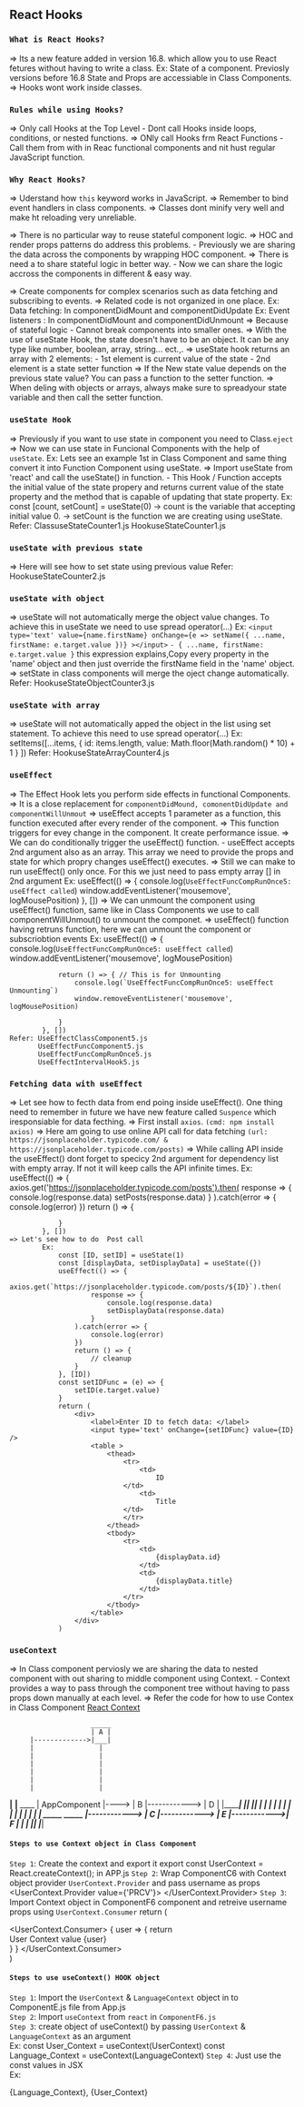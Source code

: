 ## React Hooks

### `What is React Hooks?`
=> Its a new feature added in version 16.8. which allow you to use React fetures without having to write a class.
    Ex: State of a component. Previosly versions before 16.8 State and Props are accessiable in Class Components.
=> Hooks wont work inside classes.

### `Rules while using Hooks?`
=> Only call Hooks at the Top Level
    - Dont call Hooks inside loops, conditions, or nested functions.
=> ONly call Hooks frm React Functions
        - Call them from with in Reac functional components and nit hust regular JavaScript function.

### `Why React Hooks?`
    
=> Uderstand how `this` keyword works in JavaScript.
=> Remember to bind event handlers in class components.
=> Classes dont minify very well and make ht reloading very unreliable.

=> There is no particular way to reuse stateful component logic.
=> HOC and render props patterns do address this problems.
    - Previously we are sharing the data across the components by wrapping HOC component.
=> There is need a to share stateful logic in better way.
    - Now we can share the logic accross the components in different & easy way.

=> Create components for complex scenarios such as data fetching and subscribing to events.
=> Related code is not organized in one place.
    Ex: Data fetching: In componentDidMount and componentDidUpdate
    Ex: Event listeners : In componentDidMount and componentDidUnmount
=> Because of stateful logic - Cannot break components into smaller ones.
=> With the use of useState Hook, the state doesn't have to be an object. It can be any type like number, boolean, array, string... ect.,.
=> useState hook returns an array with 2 elements:
    - 1st element is current value of the state
    - 2nd element is a state setter function
=> If the New state value depends on the previous state value? You can pass a function to the setter function.
=> When deling with objects or arrays, always make sure to spreadyour state variable and then call the setter function.
### `useState Hook`

=> Previously if you want to use state in component you need to Class.`eject`
=> Now we can use state in Funcional Components with the help of  `useState`.
    Ex: Lets see an example 1st in Class Component and same thing convert it into Function Component using useState.
=> Import useState from 'react' and call the  useState() in function.
    - This Hook / Function accepts the initial value of the state propery and returns current value of the state property and the method that is capable of updating that state property.
        Ex: const [count, setCount] = useState(0)
            -> count is the variable that accepting initial value 0.
            -> setCount is the function we are creating using useState.
        Refer:
            ClassuseStateCounter1.js
            HookuseStateCounter1.js

### `useState with previous state`
=> Here will see how to set state using previous value
    Refer: HookuseStateCounter2.js

### `useState with object`
=> useState will not automatically merge the object value changes. To achieve this in useState we need to use spread operator(...)
    Ex: `<input type='text' value={name.firstName} onChange={e => setName({ ...name, firstName: e.target.value })} ></input>`
        `- { ...name, firstName: e.target.value }` this expression explains,Copy every property in the 'name' object and then just override the firstName field in the 'name' object. 
=> setState in class components will merge the oject change automatically.
    Refer: HookuseStateObjectCounter3.js

### `useState with array`
=> useState will not automatically apped the object in the list using set statement. To achieve this need to use spread operator(...)
    Ex: setItems([...items, {
                                id: items.length,
                                value: Math.floor(Math.random() * 10) + 1
                            }
                 ])
    Refer: HookuseStateArrayCounter4.js

### `useEffect`
=> The Effect Hook lets you perform side effects in functional Components.
=> It is a close replacement for `componentDidMound, comonentDidUpdate and componentWillUnmout`
=> useEffect accepts 1 parameter as a function, this function executed after every render of the component.
=> This function triggers for evey change in the component. It create performance issue.
=> We can do conditionally trigger the useEffect() function.
    - useEffect accepts 2nd argument also as an array. This array we need to provide the props and state for which propry changes useEffect() executes.
=> Still we can make to run useEffect() only once. For this we just need to pass empty array [] in 2nd argument
    Ex:     useEffect(() => {
                console.log(`UseEffectFuncCompRunOnce5: useEffect called`)
                window.addEventListener('mousemove', logMousePosition)
            }, [])
=> We can unmount the component using useEffect() function, same like in Class Components we use to call componentWillUnmout() to unmount the componet.
=> useEffect() function having retruns function, here we can unmount the component or subscriobtion events
        Ex: useEffect(() => {
                console.log(`UseEffectFuncCompRunOnce5: useEffect called`)
                window.addEventListener('mousemove', logMousePosition)

                return () => { // This is for Unmounting
                    console.log(`UseEffectFuncCompRunOnce5: useEffect Unmounting`)
                    window.removeEventListener('mousemove', logMousePosition)

                }
            }, [])
    Refer: UseEffectClassComponent5.js
           UseEffectFuncComponent5.js
           UseEffectFuncCompRunOnce5.js
           UseEffectIntervalHook5.js
           
### `Fetching data with useEffect`
=> Let see how to fecth data from end poing inside useEffect(). One thing need to remember in future we have new feature called `Suspence` which iresponsiable for data fecthing.
=> First install `axios`. `(cmd: npm install axios)`
=> Here am going to use online API call for data fetching `(url: https://jsonplaceholder.typicode.com/ & https://jsonplaceholder.typicode.com/posts)`
=> While calling API inside the useEffect() dont forget to specicy 2nd argument for dependency list with empty array. If not it will keep calls the API infinite times.
        Ex: useEffect(() => {
                axios.get('https://jsonplaceholder.typicode.com/posts').then(
                    response => {
                        console.log(response.data)
                        setPosts(response.data)
                    }
                ).catch(error => {
                    console.log(error)
                })
                return () => {

                }
            }, [])
    => Let's see how to do  Post call
            Ex: 
                const [ID, setID] = useState(1)
                const [displayData, setDisplayData] = useState({})
                useEffect(() => {
                    axios.get(`https://jsonplaceholder.typicode.com/posts/${ID}`).then(
                        response => {
                            console.log(response.data)
                            setDisplayData(response.data)
                        }
                    ).catch(error => {
                        console.log(error)
                    })
                    return () => {
                        // cleanup
                    }
                }, [ID])
                const setIDFunc = (e) => {
                    setID(e.target.value)
                }
                return (
                    <div>
                        <label>Enter ID to fetch data: </label>
                        <input type='text' onChange={setIDFunc} value={ID} />
                        <table >
                            <thead>
                                <tr>
                                    <td>
                                        ID
                                </td>
                                    <td>
                                        Title
                                </td>
                                </tr>
                            </thead>
                            <tbody>
                                <tr>
                                    <td>
                                        {displayData.id}
                                    </td>
                                    <td>
                                        {displayData.title}
                                    </td>
                                </tr>
                            </tbody>
                        </table>
                    </div>
                )

### `useContext`
=> In Class component perviosly we are sharing the data to nested component with out sharing to middle component using Context.
    - Context provides a way to pass through the component tree without having to pass props down manually at each level.
=> Refer the code for how to use Contex in Class Component [React Context](https://github.com/PrasanthReddy-Chittapu6683/ReactJs-V16.13.1/blob/master/reactjs-my-learnings/reactJs.txt)


                        _____
                        | A |
         |------------->|___|
         |                |
         |                |
         |                |
         |                |
         |                |
         |                |
   ______|______        __|__              ____ 
  | AppComponent |----> | B |------------> | D |
  |______________|      |___|              |___|
         |                |
         |                |
         |                |
         |                |
         |                |
         |                |
         |              __|__              _____             _____ 
         |------------> | C |------------> | E |------------>| F |
                        | __|              |___|             |___| 

#### `Steps to use Context object in Class Component`
`Step 1`: Create the context and export it
            export const UserContext = React.createContext();  in APP.js
`Step 2`: Wrap ComponentC6 with Context object provider `UserContext.Provider` and pass username as props
            <UserContext.Provider value={'PRCV'}>
                <ComponentC6></ComponentC6>
            </UserContext.Provider>
`Step 3`: Import Context object in ComponentF6 component and retreive username props using `UserContext.Consumer`
            return (
                <div>
                    <UserContext.Consumer>
                        {
                            user => {
                                return <div> User Context value {user}</div>
                            }
                        }
                    </UserContext.Consumer>
                </div>
            )
#### `Steps to use useContext() HOOK object `<br />
`Step 1`: Import the `UserContext` & `LanguageContext` object in to ComponentE.js file from App.js<br/>
`Step 2`: Import `useContext` from `react` in `ComponentF6.js`<br />
`Step 3`: create object of useContext() by passing `UserContext` & `LanguageContext` as an argument<br />
            Ex: const User_Context = useContext(UserContext)
                const Language_Context = useContext(LanguageContext)
`Step 4`: Just use the const values in JSX<br />
            Ex: <div> {Language_Context}, {User_Context}</div>
             



